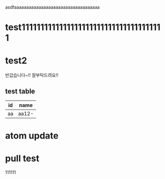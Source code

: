 asdfaaaaaaaaaaaaaaaaaaaaaaaaaaaaaaaaaaa
# test11111111111111111111111111111111111111
# test2
반갑습니다~!! 잘부탁드려요!!

## test table

|id |name |
|---|-----|
|aa |aa12-|

# atom update

# pull test
111111
